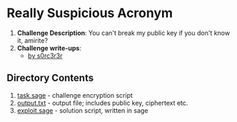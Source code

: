 # Really Suspicious Acronym

1. **Challenge Description**: You can't break my public key if you don't know it, amirite?
2. **Challenge write-ups**:
   + [by s0rc3r3r](https://ctftime.org/writeup/13941)

## Directory Contents
1. [task.sage](task.sage) - challenge encryption script
2. [output.txt](output.txt) - output file; includes public key, ciphertext etc.
3. [exploit.sage](exploit.sage) - solution script, written in sage
